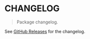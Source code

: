 # CHANGELOG

> Package changelog.

See [GitHub Releases](https://github.com/stdlib-js/array-uint16/releases) for the changelog.